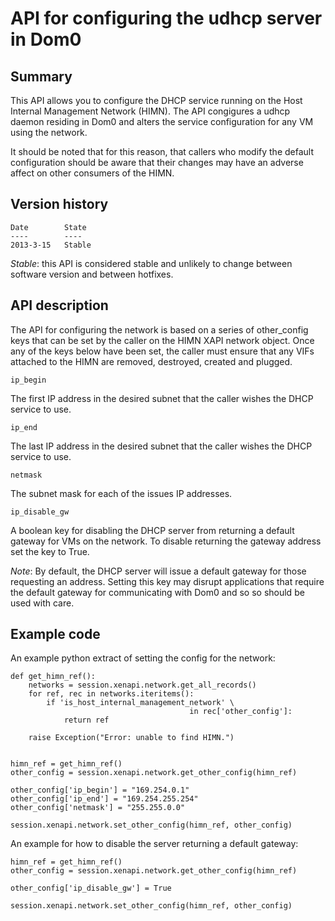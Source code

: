 API for configuring the udhcp server in Dom0
============================================

Summary
-------

This API allows you to configure the DHCP service running on the Host 
Internal Management Network (HIMN). The API congigures a udhcp daemon 
residing in Dom0 and alters the service configuration for any VM using 
the network.

It should be noted that for this reason, that callers who modify the
default configuration should be aware that their changes may have an
adverse affect on other consumers of the HIMN.

Version history
---------------

    Date        State
    ----        ----
    2013-3-15   Stable

_Stable_: this API is considered stable and unlikely to change between
software version and between hotfixes.

API description
---------------

The API for configuring the network is based on a series of other_config
keys that can be set by the caller on the HIMN XAPI network object. Once
any of the keys below have been set, the caller must ensure that any VIFs
attached to the HIMN are removed, destroyed, created and plugged.

    ip_begin

The first IP address in the desired subnet that the caller wishes the
DHCP service to use.

    ip_end

The last IP address in the desired subnet that the caller wishes the
DHCP service to use.

    netmask

The subnet mask for each of the issues IP addresses.

    ip_disable_gw

A boolean key for disabling the DHCP server from returning a default
gateway for VMs on the network. To disable returning the gateway address
set the key to True.

_Note_: By default, the DHCP server will issue a default gateway for
those requesting an address. Setting this key may disrupt applications
that require the default gateway for communicating with Dom0 and so
so should be used with care.



Example code
------------

An example python extract of setting the config for the network:

    def get_himn_ref():
        networks = session.xenapi.network.get_all_records()
        for ref, rec in networks.iteritems():
            if 'is_host_internal_management_network' \
                                            in rec['other_config']:                                            
                return ref

        raise Exception("Error: unable to find HIMN.")


    himn_ref = get_himn_ref()
    other_config = session.xenapi.network.get_other_config(himn_ref)
    
    other_config['ip_begin'] = "169.254.0.1"
    other_config['ip_end'] = "169.254.255.254"
    other_config['netmask'] = "255.255.0.0"
    
    session.xenapi.network.set_other_config(himn_ref, other_config)


An example for how to disable the server returning a default gateway:

    himn_ref = get_himn_ref()
    other_config = session.xenapi.network.get_other_config(himn_ref)

    other_config['ip_disable_gw'] = True

    session.xenapi.network.set_other_config(himn_ref, other_config)
